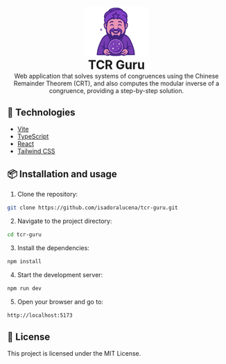 <div align="center" style="margin: 0; padding: 0;">
  <img src="/src/assets/home-illustration.svg" alt="TCR Guru Logo" width="150"/>
</div>

<h1 align="center" style="margin: 0; padding: 0;">TCR Guru</h1>

<p align="center" style="margin: 0; padding: 0;">
  Web application that solves systems of congruences using the Chinese Remainder Theorem (CRT), and also computes the modular inverse of a congruence, providing a step-by-step solution.
</p>

## 🚀 Technologies

- [Vite](https://vitejs.dev/)
- [TypeScript](https://www.typescriptlang.org/)
- [React](https://reactjs.org/)
- [Tailwind CSS](https://tailwindcss.com/)

## 📦 Installation and usage

1. Clone the repository:

```bash
git clone https://github.com/isadoralucena/tcr-guru.git
```
2. Navigate to the project directory:

```bash
cd tcr-guru
```

3. Install the dependencies:

```bash
npm install
```

4. Start the development server:

```bash
npm run dev
```

5. Open your browser and go to:
```bash
http://localhost:5173
```

## 📝 License
This project is licensed under the MIT License.
